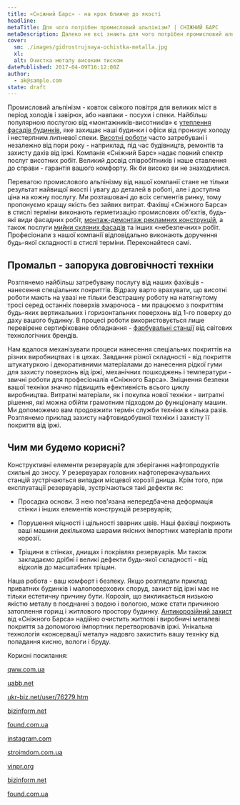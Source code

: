 ```yaml
---
title: «Сніжний Барс» - на крок ближче до якості
headline: 
metaTitle: Для чого потрібен промисловий альпінізм? | СНІЖНИЙ БАРС
metaDescription: Далеко не всі знають для чого потрібен промисловий альпінізм, ви здивуєтеся дізнавшись наскільки затребуваними є послуги промальпа
cover:
  sm: ./images/gidrostrujnaya-ochistka-metalla.jpg
  xl: 
  alt: Очистка металу високим тиском
datePublished: 2017-04-09T16:12:00Z
author:
  - ak@sample.com
state: draft
---
```

Промисловий альпінізм - ковток свіжого повітря для великих міст в період холодів і завірюх, або навпаки - посухи і спеки. Найбільш популярною послугою від «монтажників-висотників» є [утеплення фасадів будинків](/services/uteplenie-sten-i-fasadov/), яке захищає наші будинки і офіси від пронизує холоду і нестерпним липневої спеки. [Висотні роботи](/) часто затребувані і незалежно від пори року - наприклад, під час будівництв, ремонтів та захисту дахів від іржі. Компанія «Сніжний Барс» надає повний спектр послуг висотних робіт. Великий досвід співробітників і наше ставлення до справи - гарантія вашого комфорту. Як би високо ви не знаходилися.

Перевагою промислового альпінізму від нашої компанії стане не тільки результат найвищої якості і увагу до деталей в роботі, але і доступна ціна на кожну послугу. Ми розташовані до всіх сегментів ринку, тому пропонуємо кращу якість без зайвих витрат. Фахівці «Сніжного Барса» в стислі терміни виконають герметизацію промислових об'єктів, будь-які види фасадних робіт, [монтаж-демонтаж рекламних конструкцій](/services/montazh-i-demontazh-reklamnyx-konstrukcij-shhitov-i-bannerov/), а також послуги [мийки скляних фасадів](/services/moika-okon/) та інших «небезпечних» робіт. Професіонали з нашої компанії відповідально виконають доручення будь-якої складності в стислі терміни. Переконайтеся самі.

## Промальп - запорука довговічності техніки

Розглянемо найбільш затребувану послугу від наших фахівців - нанесення спеціальних покриттів. Відразу варто врахувати, що висотні роботи мають на увазі не тільки безстрашну роботу на натягнутому тросі серед останніх поверхів хмарочоса - ми працюємо з покриттям будь-яких вертикальних і горизонтальних поверхонь від 1-го поверху до даху вашого будинку. В процесі роботи використовується лише перевірене сертифіковане обладнання - [фарбувальні станції](/blog/arenda-i-prodazha-oborudovaniya/) від світових технологічних брендів.

Нам вдалося механізувати процеси нанесення спеціальних покриттів на різних виробництвах і в цехах. Завдання різної складності - від покриття штукатуркою і декоративними матеріалами до нанесення рідкої гуми для захисту поверхонь від іржі, механічних пошкоджень і температури - звичні роботи для професіоналів «Сніжного Барса». Зміцнення безпеки вашої техніки значно підвищить ефективність всього циклу виробництва. Витратні матеріали, як і покупка нової техніки - витратні рішення, які можна обійти грамотним підходом до функціоналу машин. Ми допоможемо вам продовжити термін служби техніки в кілька разів. Розглянемо приклад захисту нафтовидобувної техніки і захисту її покриття від іржі.

## Чим ми будемо корисні?

Конструктивні елементи резервуарів для зберігання нафтопродуктів схильні до зносу. У резервуарах головних нафтоперекачувальних станцій зустрічаються випадки місцевої корозії днища. Крім того, при експлуатації резервуарів, зустрічаються такі дефекти як:

- Просадка основи. З нею пов'язана непередбачена деформація стінки і інших елементів конструкцій резервуарів;

- Порушення міцності і щільності зварних швів. Наші фахівці покриють ваші машини декількома шарами якісних імпортних матеріалів проти корозії.

- Тріщини в стінках, днищах і покрівлях резервуарів. Ми також закладаємо дрібні і великі дефекти будь-якої складності - від відколів до масштабних тріщин.

Наша робота - ваш комфорт і безпеку. Якщо розглядати приклад приватних будинків і малоповерхових споруд, захист від іржі має не тільки естетичну причину бути. Корозія, що викликається низькою якістю металу в поєднанні з водою і вологою, може стати причиною затоплення горищ і житлового простору будинку.     [Антикорозійний захист](/services/nanesenie-specialnyx-pokrytij/) від «Сніжного Барса» надійно очистить житлові і виробничі металеві покриття за допомогою імпортних перетворювачів іржі. Унікальна технологія «консервації металу» надовго захистить вашу техніку від попадання кисню, вологи і бруду.

Корисні посилання:

<a href="http://qww.com.ua/298187/s-bars.com.ua/" target="_blank" rel="noopener">qww.com.ua</a>

<a href="http://uabb.net/27438/s-bars.com.ua/" target="_blank" rel="noopener">uabb.net</a>

<a href="http://ukr-biz.net/user/76279.htm" target="_blank" rel="noopener">ukr-biz.net/user/76279.htm</a>

<a href="http://bizinform.net/rus/result.php?ukey=14129&cod=14129/" 
target="_blank" rel="noopener">bizinform.net</a>

<a href="http://found.com.ua/work_teams/frontward_high_works/companies/%D0%A1%D0%BD%D0%B5%D0%B6%D0%BD%D1%8B%D0%B9%20%D0%91%D0%B0%D1%80%D1%81" 
target="_blank" rel="noopener">found.com.ua</a>

<a href="http://instagram.com/promalp.s.bars/" 
target="_blank" rel="noopener">instagram.com</a>

<a href="http://s-bars.stroimdom.com.ua/" 
target="_blank" rel="noopener">stroimdom.com.ua</a>

<a href="http://vinpr.org/main/3566-pokraska-metallokonstrukciy-vinnica.html" 
target="_blank" rel="noopener">vinpr.org</a>

<a href="http://bizinform.net/rus/result.php?ukey=14129&cod=14129/" 
target="_blank" rel="noopener">bizinform.net</a>

<a href="http://found.com.ua/work_teams/frontward_high_works/companies/%D0%A1%D0%BD%D0%B5%D0%B6%D0%BD%D1%8B%D0%B9%20%D0%91%D0%B0%D1%80%D1%81/" 
target="_blank" rel="noopener">found.com.ua</a>
